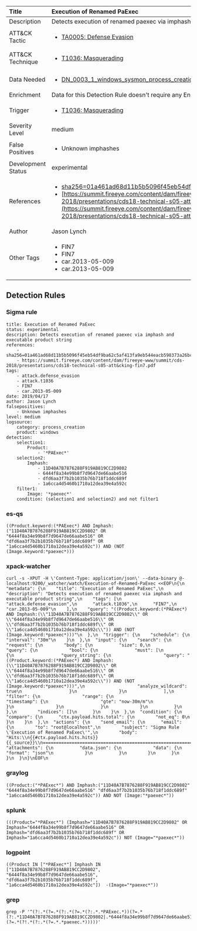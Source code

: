 | Title                | Execution of Renamed PaExec                                                                                                                                                 |
|:---------------------|:------------------------------------------------------------------------------------------------------------------------------------------------------------|
| Description          | Detects execution of renamed paexec via imphash and executable product string                                                                                                                                           |
| ATT&amp;CK Tactic    |  <ul><li>[TA0005: Defense Evasion](https://attack.mitre.org/tactics/TA0005)</li></ul>  |
| ATT&amp;CK Technique | <ul><li>[T1036: Masquerading](https://attack.mitre.org/techniques/T1036)</li></ul>  |
| Data Needed          | <ul><li>[DN_0003_1_windows_sysmon_process_creation](../Data_Needed/DN_0003_1_windows_sysmon_process_creation.md)</li></ul>  |
| Enrichment           |  Data for this Detection Rule doesn't require any Enrichments.  |
| Trigger              | <ul><li>[T1036: Masquerading](../Triggers/T1036.md)</li></ul>  |
| Severity Level       | medium |
| False Positives      | <ul><li>Unknown imphashes</li></ul>  |
| Development Status   | experimental |
| References           | <ul><li>[sha256=01a461ad68d11b5b5096f45eb54df9ba62c5af413fa9eb544eacb598373a26bc](sha256=01a461ad68d11b5b5096f45eb54df9ba62c5af413fa9eb544eacb598373a26bc)</li><li>[https://summit.fireeye.com/content/dam/fireeye-www/summit/cds-2018/presentations/cds18-technical-s05-att&cking-fin7.pdf](https://summit.fireeye.com/content/dam/fireeye-www/summit/cds-2018/presentations/cds18-technical-s05-att&cking-fin7.pdf)</li></ul>  |
| Author               | Jason Lynch |
| Other Tags           | <ul><li>FIN7</li><li>FIN7</li><li>car.2013-05-009</li><li>car.2013-05-009</li></ul> | 

## Detection Rules

### Sigma rule

```
title: Execution of Renamed PaExec 
status: experimental
description: Detects execution of renamed paexec via imphash and executable product string 
references:
    - sha256=01a461ad68d11b5b5096f45eb54df9ba62c5af413fa9eb544eacb598373a26bc 
    - https://summit.fireeye.com/content/dam/fireeye-www/summit/cds-2018/presentations/cds18-technical-s05-att&cking-fin7.pdf
tags:
    - attack.defense_evasion
    - attack.t1036
    - FIN7
    - car.2013-05-009
date: 2019/04/17
author: Jason Lynch 
falsepositives:
    - Unknown imphashes
level: medium
logsource:
    category: process_creation
    product: windows
detection:
    selection1:
        Product:
            - '*PAExec*'
    selection2:
        Imphash:
            - 11D40A7B7876288F919AB819CC2D9802
            - 6444f8a34e99b8f7d9647de66aabe516
            - dfd6aa3f7b2b1035b76b718f1ddc689f
            - 1a6cca4d5460b1710a12dea39e4a592c
    filter1:
        Image: '*paexec*'
    condition: (selection1 and selection2) and not filter1

```





### es-qs
    
```
((Product.keyword:(*PAExec*) AND Imphash:("11D40A7B7876288F919AB819CC2D9802" OR "6444f8a34e99b8f7d9647de66aabe516" OR "dfd6aa3f7b2b1035b76b718f1ddc689f" OR "1a6cca4d5460b1710a12dea39e4a592c")) AND (NOT (Image.keyword:*paexec*)))
```


### xpack-watcher
    
```
curl -s -XPUT -H \'Content-Type: application/json\' --data-binary @- localhost:9200/_watcher/watch/Execution-of-Renamed-PaExec <<EOF\n{\n  "metadata": {\n    "title": "Execution of Renamed PaExec",\n    "description": "Detects execution of renamed paexec via imphash and executable product string",\n    "tags": [\n      "attack.defense_evasion",\n      "attack.t1036",\n      "FIN7",\n      "car.2013-05-009"\n    ],\n    "query": "((Product.keyword:(*PAExec*) AND Imphash:(\\"11D40A7B7876288F919AB819CC2D9802\\" OR \\"6444f8a34e99b8f7d9647de66aabe516\\" OR \\"dfd6aa3f7b2b1035b76b718f1ddc689f\\" OR \\"1a6cca4d5460b1710a12dea39e4a592c\\")) AND (NOT (Image.keyword:*paexec*)))"\n  },\n  "trigger": {\n    "schedule": {\n      "interval": "30m"\n    }\n  },\n  "input": {\n    "search": {\n      "request": {\n        "body": {\n          "size": 0,\n          "query": {\n            "bool": {\n              "must": [\n                {\n                  "query_string": {\n                    "query": "((Product.keyword:(*PAExec*) AND Imphash:(\\"11D40A7B7876288F919AB819CC2D9802\\" OR \\"6444f8a34e99b8f7d9647de66aabe516\\" OR \\"dfd6aa3f7b2b1035b76b718f1ddc689f\\" OR \\"1a6cca4d5460b1710a12dea39e4a592c\\")) AND (NOT (Image.keyword:*paexec*)))",\n                    "analyze_wildcard": true\n                  }\n                }\n              ],\n              "filter": {\n                "range": {\n                  "timestamp": {\n                    "gte": "now-30m/m"\n                  }\n                }\n              }\n            }\n          }\n        },\n        "indices": []\n      }\n    }\n  },\n  "condition": {\n    "compare": {\n      "ctx.payload.hits.total": {\n        "not_eq": 0\n      }\n    }\n  },\n  "actions": {\n    "send_email": {\n      "email": {\n        "to": "root@localhost",\n        "subject": "Sigma Rule \'Execution of Renamed PaExec\'",\n        "body": "Hits:\\n{{#ctx.payload.hits.hits}}{{_source}}\\n================================================================================\\n{{/ctx.payload.hits.hits}}",\n        "attachments": {\n          "data.json": {\n            "data": {\n              "format": "json"\n            }\n          }\n        }\n      }\n    }\n  }\n}\nEOF\n
```


### graylog
    
```
((Product:("*PAExec*") AND Imphash:("11D40A7B7876288F919AB819CC2D9802" "6444f8a34e99b8f7d9647de66aabe516" "dfd6aa3f7b2b1035b76b718f1ddc689f" "1a6cca4d5460b1710a12dea39e4a592c")) AND NOT (Image:"*paexec*"))
```


### splunk
    
```
(((Product="*PAExec*") (Imphash="11D40A7B7876288F919AB819CC2D9802" OR Imphash="6444f8a34e99b8f7d9647de66aabe516" OR Imphash="dfd6aa3f7b2b1035b76b718f1ddc689f" OR Imphash="1a6cca4d5460b1710a12dea39e4a592c")) NOT (Image="*paexec*"))
```


### logpoint
    
```
((Product IN ["*PAExec*"] Imphash IN ["11D40A7B7876288F919AB819CC2D9802", "6444f8a34e99b8f7d9647de66aabe516", "dfd6aa3f7b2b1035b76b718f1ddc689f", "1a6cca4d5460b1710a12dea39e4a592c"])  -(Image="*paexec*"))
```


### grep
    
```
grep -P '^(?:.*(?=.*(?:.*(?=.*(?:.*.*PAExec.*))(?=.*(?:.*11D40A7B7876288F919AB819CC2D9802|.*6444f8a34e99b8f7d9647de66aabe516|.*dfd6aa3f7b2b1035b76b718f1ddc689f|.*1a6cca4d5460b1710a12dea39e4a592c))))(?=.*(?!.*(?:.*(?=.*.*paexec.*)))))'
```



